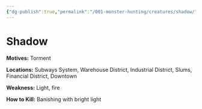 ```yaml
---
{"dg-publish":true,"permalink":"/001-monster-hunting/creatures/shadow/"}
---
```


# Shadow

**Motives:** Torment

**Locations:** Subways System, Warehouse District, Industrial District, Slums, Financial District, Downtown

**Weakness:** Light, fire

**How to Kill:** Banishing with bright light
